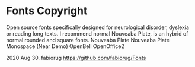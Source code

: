 # Fonts Copyright
Open source fonts specifically designed for neurological disorder, dyslexia or reading long texts. I recommend normal Nouveaba Plate, is an hybrid of normal rounded and square fonts.
Nouveaba Plate
Nouveaba Plate Monospace (Near Demo)
OpenBell
OpenOffice2


2020 Aug 30. fabiorug
https://github.com/fabiorug/Fonts
